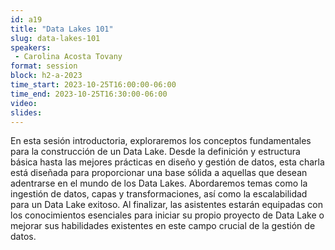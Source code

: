 ```yaml
---
id: a19
title: "Data Lakes 101"
slug: data-lakes-101
speakers:
 - Carolina Acosta Tovany
format: session
block: h2-a-2023
time_start: 2023-10-25T16:00:00-06:00
time_end: 2023-10-25T16:30:00-06:00
video:
slides:
---
```


En esta sesión introductoria, exploraremos los conceptos fundamentales para la construcción de un Data Lake. Desde la definición y estructura básica hasta las mejores prácticas en diseño y gestión de datos, esta charla está diseñada para proporcionar una base sólida a aquellas que desean adentrarse en el mundo de los Data Lakes. Abordaremos temas como la ingestión de datos, capas y transformaciones, así como la escalabilidad para un Data Lake exitoso. Al finalizar, las asistentes estarán equipadas con los conocimientos esenciales para iniciar su propio proyecto de Data Lake o mejorar sus habilidades existentes en este campo crucial de la gestión de datos.